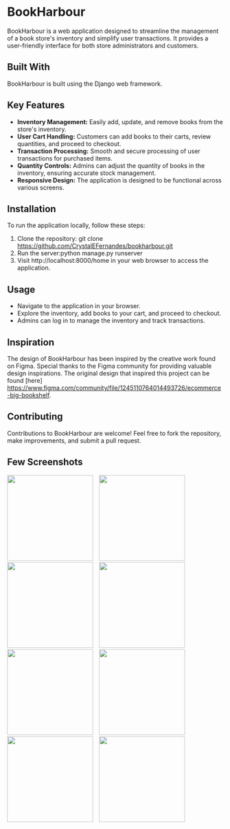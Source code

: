 # BookHarbour
BookHarbour is a web application designed to streamline the management of a book store's inventory and simplify user transactions. It provides a user-friendly interface for both store administrators and customers.

## Built With
BookHarbour is built using the Django web framework.

## Key Features
- **Inventory Management:** Easily add, update, and remove books from the store's inventory.
- **User Cart Handling:** Customers can add books to their carts, review quantities, and proceed to checkout.
- **Transaction Processing:** Smooth and secure processing of user transactions for purchased items.
- **Quantity Controls:** Admins can adjust the quantity of books in the inventory, ensuring accurate stock management.
- **Responsive Design:** The application is designed to be functional across various screens.

## Installation
To run the application locally, follow these steps:
  1. Clone the repository: git clone https://github.com/CrystalEFernandes/bookharbour.git
  2. Run the server:python manage.py runserver
  3. Visit http://localhost:8000/home in your web browser to access the application.

## Usage
- Navigate to the application in your browser.
- Explore the inventory, add books to your cart, and proceed to checkout.
- Admins can log in to manage the inventory and track transactions.

## Inspiration
The design of BookHarbour has been inspired by the creative work found on Figma. Special thanks to the Figma community for providing valuable design inspirations. The original design that inspired this project can be found [here] https://www.figma.com/community/file/1245110764014493726/ecommerce-big-bookshelf.

## Contributing
Contributions to BookHarbour are welcome! Feel free to fork the repository, make improvements, and submit a pull request.

## Few Screenshots
<img src="https://github.com/CrystalEFernandes/bookharbour/assets/68494281/92ccfdb6-0c48-498e-96a4-2a25cf3c1dc6" width="200" style="display:inline-block; margin-right:10px;">
<img src="https://github.com/CrystalEFernandes/bookharbour/assets/68494281/1645d144-4027-48e5-aaf9-c672e8281bff" width="200" style="display:inline-block; margin-right:10px;">
<img src="https://github.com/CrystalEFernandes/bookharbour/assets/68494281/67097336-34a5-4d04-ba67-0e5e6179567f" width="200" style="display:inline-block; margin-right:10px;">
<img src="https://github.com/CrystalEFernandes/bookharbour/assets/68494281/26ed103e-8a99-4d31-9eb4-32a30ce2c450" width="200" style="display:inline-block; margin-right:10px;">

<img src="https://github.com/CrystalEFernandes/bookharbour/assets/68494281/d9f603e5-7c0d-402a-855f-4b1a1349fa73" width="200" style="display:inline-block; margin-right:10px;">
<img src="https://github.com/CrystalEFernandes/bookharbour/assets/68494281/5df0e75d-c5b5-4ac9-a03f-b1fc2c82518d" width="200" style="display:inline-block; margin-right:10px;">
<img src="https://github.com/CrystalEFernandes/bookharbour/assets/68494281/fbcd79c8-583b-4224-9dce-20409e47afe8" width="200" style="display:inline-block; margin-right:10px;">
<img src="https://github.com/CrystalEFernandes/bookharbour/assets/68494281/8540ff9a-18b4-49ee-9152-c2121d79c5ea" width="200" style="display:inline-block; margin-right:10px;">
